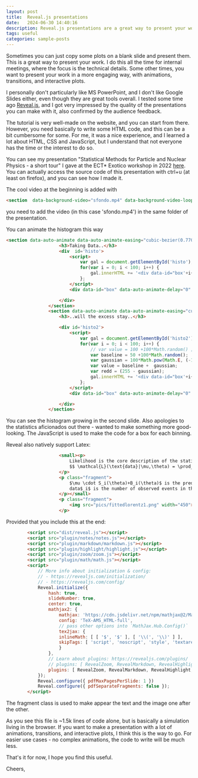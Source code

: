 ```yaml
---
layout: post
title:  Reveal.js presentations
date:   2024-06-30 14:40:16
description: Reveal.js presentations are a great way to present your work
tags: useful
categories: sample-posts
---
```


Sometimes you can just copy some plots on a blank slide and present them. This is a great way to present your work.
I do this all the time for internal meetings, where the focus is the technical details.
Some other times, you want to present your work in a more engaging way, with animations, transitions, and interactive plots.

I personally don't particularly like MS PowerPoint, and I don't like Google Slides either, even though they are great tools overall. 
I tested some time ago [Reveal.js](https://revealjs.com/), and I got very impressed by the quality of the presentations you can make with it, also confirmed by the audience feedback.

The tutorial is very well-made on the website, and you can start from there.
However, you need basically to write some HTML code, and this can be a bit cumbersome for some.
For me, it was a nice experience, and I learned a lot about HTML, CSS and JavaScript, but I understand that not everyone has the time or the interest to do so.

You can see my presentation "Statistical Methods for Particle and Nuclear Physics - a short tour" I gave at the ECT* Exotico workshop in 2022 [here](http://www.lnf.infn.it/~fnapolit/presentations/reveal.js-master/index.html).
You can actually access the source code of this presentation with ctrl+u (at least on firefox), and you can see how I made it.

The cool video at the beginning is added with
```html
<section  data-background-video="sfondo.mp4" data-background-video-loop data-background-video-muted data-background-opacity="0.2">
```
you need to add the video (in this case 'sfondo.mp4') in the same folder of the presentation.

You can animate the histogram this way
```html
<section data-auto-animate data-auto-animate-easing="cubic-bezier(0.770, 0.000, 0.175, 1.000)">
                    <h3>Taking Data..</h3>
                    <div  id='histo'>
                        <script>
                            var gal = document.getElementById('histo');
                            for(var i = 0; i < 100; i++) {
                                gal.innerHTML += '<div data-id="box'+i+'" data-auto-animate-delay="0" style="background: white; position: absolute; width: 15px; height: 10px; margin: 10px; left:'+i*10+'px; bottom:-500px;"></div>';
                            };
                        </script>
                        <div data-id="box" data-auto-animate-delay="0" style="background: black; position: absolute; width: 1050px; height: 3px; margin: 10px; left:0px; bottom:-502px;"></div>

                    </div>
                </section>
                <section data-auto-animate data-auto-animate-easing="cubic-bezier(0.770, 0.000, 0.175, 1.000)">
                    <h3>..will the excess stay..</h3>

                    <div id='histo2'>
                        <script>
                            var gal = document.getElementById('histo2');
                            for(var i = 0; i < 100; i++) {
                                // var value = 100 +100*Math.random() ;
                                var baseline = 50 +100*Math.random();
                                var gaussian = 100*Math.pow(Math.E, (-1*Math.pow(i-70, 2))/(2*10*10)); 
                                var value = baseline +  gaussian;
                                var redd = (255 - gaussian);
                                gal.innerHTML += '<div data-id="box'+i+'" data-auto-animate-delay="'+i/40+'" style="background: rgb(255,'+ redd +','+redd+') ;position: absolute; width: 15px; height: '+value+'px; margin: 10px; left:'+i*10+'px; bottom:-500px;"></div>';
                            };
                        </script>
                        <div data-id="box" data-auto-animate-delay="0" style="background: black; position: absolute; width: 1050px; height: 3px; margin: 10px; left:0px; bottom:-502px;"></div>

                    </div>
                </section>
```
You can see the histogram growing in the second slide.
Also apologies to the statistics aficionados out there - wanted to make something more good-looking.
The JavaScript is used to make the code for a box for each binning.

Reveal also natively support Latex:
```html
                    <small><p>
                        Likelihood is the core description of the statistical processes <br>
                        $$ \mathcal{L}(\text{data}|\mu,\theta) = \prod_{i \in bins} \mathcal{P}(\text{data}_i | \mu \cdot S_i(\theta)+B_i(\theta)) $$
                    </p>
                    <p class="fragment">
                        $\mu \cdot S_i(\theta)+B_i(\theta)$ is the prediction of the events in the bin $i$ <br>
                        data$_i$ is the number of observed events in the bin $i$
                    </p></small>
                    <p class="fragment">
                        <img src="pics/fittedlorentz1.png" width="450">
                    </p>
```
Provided that you include this at the end:
```html
		<script src="dist/reveal.js"></script>
		<script src="plugin/notes/notes.js"></script>
		<script src="plugin/markdown/markdown.js"></script>
		<script src="plugin/highlight/highlight.js"></script>
        <script src="plugin/zoom/zoom.js"></script>
        <script src="plugin/math/math.js"></script>
		<script>
			// More info about initialization & config:
			// - https://revealjs.com/initialization/
			// - https://revealjs.com/config/
			Reveal.initialize({
				hash: true,
                slideNumber: true,
                center: true,
                mathjax2: {
                    mathjax: 'https://cdn.jsdelivr.net/npm/mathjax@2/MathJax.js',
                    config: 'TeX-AMS_HTML-full',
                    // pass other options into `MathJax.Hub.Config()`
                    tex2jax: {
                    inlineMath: [ [ '$', '$' ], [ '\\(', '\\)' ] ],
                    skipTags: [ 'script', 'noscript', 'style', 'textarea', 'pre' ]
                    }
                },
				// Learn about plugins: https://revealjs.com/plugins/
                // plugins: [ RevealZoom, RevealMarkdown, RevealHighlight, RevealNotes, RevealMath.KaTeX ]
				plugins: [ RevealZoom, RevealMarkdown, RevealHighlight, RevealNotes, RevealMath.MathJax2 ]
			});
            Reveal.configure({ pdfMaxPagesPerSlide: 1 })
            Reveal.configure({ pdfSeparateFragments: false });
		</script>
```
The fragment class is used to make appear the text and the image one after the other.

As you see this file is ~1.5k lines of code alone, but is basically a simulation living in the browser.
If you want to make a presentation with a lot of animations, transitions, and interactive plots, I think this is the way to go.
For easier use cases - no complex animations, the code to write will be much less.

That's it for now, I hope you find this useful.

Cheers,
